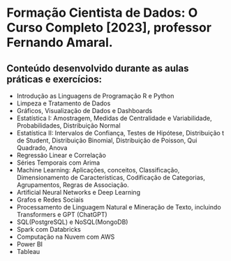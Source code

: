 # Formação Cientista de Dados: O Curso Completo [2023], professor Fernando Amaral.
## Conteúdo desenvolvido durante as aulas práticas e exercícios:
+ Introdução as Linguagens de Programação R e Python
+ Limpeza e Tratamento de Dados
+ Gráficos, Visualização de Dados e Dashboards
+ Estatística I: Amostragem, Medidas de Centralidade e Variabilidade, Probabilidades, Distribuição Normal
+ Estatística II: Intervalos de Confiança, Testes de Hipótese, Distribuição t de Student, Distribuição Binomial, Distribuição de Poisson, Qui Quadrado, Anova
+ Regressão Linear e Correlação
+ Séries Temporais com Arima
+ Machine Learning: Aplicações, conceitos, Classificação, Dimensionamento de Características, Codificação de Categorias, Agrupamentos, Regras de Associação.
+ Artificial Neural Networks e Deep Learning
+ Grafos e Redes Sociais
+ Processamento de Linguagem Natural e Mineração de Texto, incluindo Transformers e GPT (ChatGPT)
+ SQL(PostgreSQL) e NoSQL(MongoDB)
+ Spark com Databricks
+ Computação na Nuvem com AWS
+ Power BI
+ Tableau
